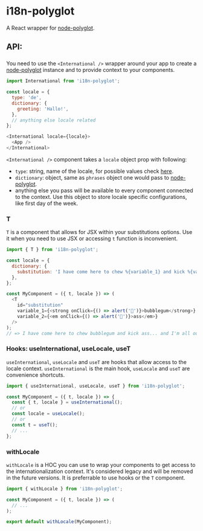 i18n-polyglot
=============

A React wrapper for [node-polyglot](https://airbnb.io/polyglot.js/).

## API:

### <International />

You need to use the `<International />` wrapper around your app to create a [node-polyglot](https://airbnb.io/polyglot.js/) instance and to provide context to your components.
```javascript
import International from 'i18n-polyglot';

const locale = {
  type: 'de',
  dictionary: {
    greeting: 'Hallo!',
  },
  // anything else locale related
};

<International locale={locale}>
  <App />
</International>
```
`<International />` component takes a `locale` object prop with following:
  - `type`: string, name of the locale, for possible values check [here](https://github.com/airbnb/polyglot.js/blob/master/index.js#L96).
  - `dictionary`: object, same as `phrases` object one would pass to [node-polyglot](https://github.com/airbnb/polyglot.js#translation).
  - anything else you pass will be available to every component connected to the context. Use this object to store locale specific configurations, like first day of the week.

### T

`T` is a component that allows for JSX within your substitutions options. Use it when you need to use JSX or accessing `t` function is inconvenient.

```javascript
import { T } from 'i18n-polyglot';

const locale = {
  dictionary: {
    substitution: 'I have come here to chew %{variable_1} and kick %{variable_2}... and I\'m all out of %{variable_1}.',
  },
};

const MyComponent = ({ t, locale }) => (
  <T
    id="substitution"
    variable_1={<strong onClick={() => alert('🍬')}>bubblegum</strong>}
    variable_2={<em onClick={() => alert('🍑')}>ass</em>}
  />
);
// => I have come here to chew bubblegum and kick ass... and I'm all out of bubblegum.
```

### Hooks: useInternational, useLocale, useT

`useInternational`, `useLocale` and `useT` are hooks that allow access to the locale context. `useInternational` is the main hook, `useLocale` and `useT` are convenience shortcuts.

```javascript
import { useInternational, useLocale, useT } from 'i18n-polyglot';

const MyComponent = ({ t, locale }) => {
  const { t, locale } = useInternational();
  // or
  const locale = useLocale();
  // or
  const t = useT();
  // ...
};

```

### withLocale

`withLocale` is a HOC you can use to wrap your components to get access to the internationalization context. It's considered legacy and will be removed in the future versions. It is preferrable to use hooks or the `T` component.

```javascript
import { withLocale } from 'i18n-polyglot';

const MyComponent = ({ t, locale }) => (
  // ...
);

export default withLocale(MyComponent);
```


